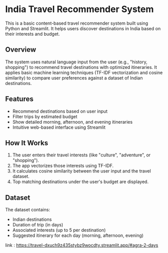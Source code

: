 # India Travel Recommender System

This is a basic content-based travel recommender system built using Python and Streamlit. It helps users discover destinations in India based on their interests and budget.

## Overview

The system uses natural language input from the user (e.g., "history, shopping") to recommend travel destinations with optimized itineraries. It applies basic machine learning techniques (TF-IDF vectorization and cosine similarity) to compare user preferences against a dataset of Indian destinations.

## Features

- Recommend destinations based on user input
- Filter trips by estimated budget
- Show detailed morning, afternoon, and evening itineraries
- Intuitive web-based interface using Streamlit

## How It Works

1. The user enters their travel interests (like "culture", "adventure", or "shopping").
2. The app vectorizes those interests using TF-IDF.
3. It calculates cosine similarity between the user input and the travel dataset.
4. Top matching destinations under the user's budget are displayed.

## Dataset

The dataset contains:
- Indian destinations
- Duration of trip (in days)
- Associated interests (up to 5 per destination)
- Suggested itinerary for each day (morning, afternoon, evening)

link : https://travel-dxuch9z435stybz9wocdty.streamlit.app/#agra-2-days

